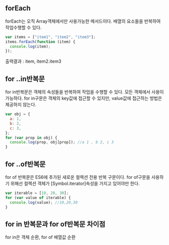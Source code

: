 ## forEach

forEach는 오직 Array객체에서만 사용가능한 메서드이다.
배열의 요소들을 반복하여 작업수행할 수 있다.

```js
var items = ["item1", "item2", "item3"];
items.forEach(function (item) {
  console.log(item);
});
```

출력결과 : item, item2.item3

## for ..in반복문

for in반복문은 객체의 속성들을 반복하여 작업을 수행할 수 있다.
모든 객체에서 사용이 가능하다. for in구문은 객체의 key값에 접근할 수 있지만, value값에 접근하는 방법은 제공하지 않는다.

```js
var obj = {
  a: 1,
  b: 2,
  c: 3,
};
for (var prop in obj) {
  console.log(prop, obj[prop]); //a 1 , b 2, c 3
}
```

## for ..of반복문

for of 반복문은 ES6에 추가된 새로운 컬렉션 전용 반복 구문이다.
for of구문을 사용하기 위해선 컬렉션 객체가 [Symbol.iterator]속성을 가지고 있어야만 한다.

```js
var iterable = [10, 20, 30];
for (var value of iterable) {
  console.log(value); //10,20,30
}
```

## for in 반복문과 for of반복문 차이점

for in은 객체 순환, for of 배열값 순환
